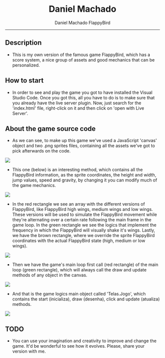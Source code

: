 <div align="center">  
  <h1>Daniel Machado</h1>
</div>

<p align="center">
  Daniel Machado FlappyBird
</p>

---

## Description

- This is my own version of the famous game FlappyBird, which has a score system, a nice group of assets and good mechanics that can be personalized.

## How to start

- In order to see and play the game you got to have installed the Visual Studio Code. Once you got this, all you have to do is to make sure that you already have the live server plugin. Now, just search for the 'index.html' file, right-click on it and then click on 'open with Live Server'.

## About the game source code

- As we can see, to make up this game we've used a JavaScript 'canvas' object and two .png sprites files, containing all the assets we've got to pick afterwards on the code.

<a title="Daniel Machado FlappyBird">
  <img src="https://i.imgur.com/nxiOKMf.png"/>
</a>
 
- This one (below) is an interesting method, which contains all the FlappyBird information, as the sprite coordinates, the height and width, jump values, speed and gravity, by changing it you can modify much of the game mechanics.

<a title="Daniel Machado FlappyBird">
  <img src="https://i.imgur.com/XwBdD6O.png"/>
</a>

- In the red rectangle we see an array with the different versions of FlappyBird, like FlappyBird high wings, medium wings and low wings. These versions will be used to simulate the FlappyBird movement while they're alternating over a certain rate following the main frame in the game loop. In the green rectangle we see the logics that implement the frequency in which the FlappyBird will visually shake it's wings. Lastly, we have the brown rectangle, where we override the sprite FlappyBird coordinates with the actual FlappyBird state (high, medium or low wings).

<a title="Daniel Machado FlappyBird">
  <img src="https://i.imgur.com/olOzY2D.png"/>
</a>

- Then we have the game's main loop first call (red rectangle) of the main loop (green rectangle), which will always call the draw and update methods of any object in the canvas.

<a title="Daniel Machado FlappyBird">
  <img src="https://i.imgur.com/lIqIZar.png"/>
</a>

- And that is the game logics main object called 'Telas.Jogo', which contains the start (inicializa), draw (desenha), click and update (atualiza) methods. 

<a title="Daniel Machado FlappyBird">
  <img src="https://i.imgur.com/U4kPB3W.png"/>
</a>

## TODO

- You can use your imagination and creativity to improve and change the game. It'd be wonderful to see how it evolves. Please, share your version with me.